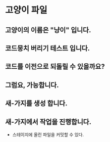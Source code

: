 # 고양이 파일

## 고양이의 이름은 "냥이" 입니다.

## 코드뭉치 버리기 테스트 입니다.

## 코드를 이전으로 되돌릴 수 있을까요?

## 그럼요, 가능합니다.

## 새-가지를 생성 합니다.

## 새-가지에서 작업을 진행합니다.

- 스테이지에 올린 파일을 커밋할 수 있다.